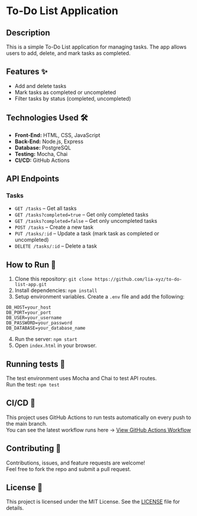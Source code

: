 # To-Do List Application

## Description
This is a simple To-Do List application for managing tasks. The app allows users to add, delete, and mark tasks as completed.

## Features ✨
- Add and delete tasks
- Mark tasks as completed or uncompleted
- Filter tasks by status (completed, uncompleted)

## Technologies Used 🛠️
- **Front-End:** HTML, CSS, JavaScript
- **Back-End:** Node.js, Express
- **Database:** PostgreSQL
- **Testing:** Mocha, Chai
- **CI/CD:** GitHub Actions

## API Endpoints

### Tasks
- `GET /tasks` – Get all tasks
- `GET /tasks?completed=true` – Get only completed tasks
- `GET /tasks?completed=false` – Get only uncompleted tasks
- `POST /tasks` – Create a new task
- `PUT /tasks/:id` – Update a task (mark task as completed or uncompleted)
- `DELETE /tasks/:id` – Delete a task

## How to Run 🚀
1. Clone this repository: `git clone https://github.com/lia-xyz/to-do-list-app.git`
2. Install dependencies: `npm install`
3. Setup environment variables. Create a `.env` file and add the following:
```
DB_HOST=your_host
DB_PORT=your_port
DB_USER=your_username
DB_PASSWORD=your_password
DB_DATABASE=your_database_name
```
4. Run the server: `npm start`
5. Open `index.html` in your browser.

## Running tests 🧪
The test environment uses Mocha and Chai to test API routes.  
Run the test: `npm test`

## CI/CD 🔄
This project uses GitHub Actions to run tests automatically on every push to the main branch.  
You can see the latest workflow runs here -> [View GitHub Actions Workflow](https://github.com/lia-xyz/to-do-list-app/actions)

## Contributing 🤝
Contributions, issues, and feature requests are welcome!  
Feel free to fork the repo and submit a pull request.

## License 📄
This project is licensed under the MIT License. See the [LICENSE](LICENSE) file for details.